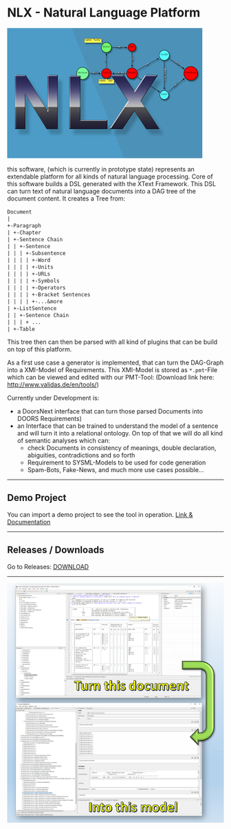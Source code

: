 # NLX - Natural Language Platform
![splash image](img/splash.jpg "splash image")

this software, (which is currently in prototype state) represents an extendable platform for all kinds of natural language processing. Core of this software builds a DSL generated with the XText Framework. This DSL can turn text of natural language documents into a DAG tree of the document content. It creates a Tree from:

```
Document
|
+-Paragraph
| +-Chapter
| +-Sentence Chain
| | +-Sentence
| | | +-Subsentence
| | | | +-Word
| | | | +-Units
| | | | +-URLs
| | | | +-Symbols
| | | | +-Operators
| | | | +-Bracket Sentences
| | | | +-...&more
| +-ListSentence
| | +-Sentence Chain
| | | + ...
| +-Table
```

This tree then can then be parsed with all kind of plugins that can be build on top of this platform.

As a first use case a generator is implemented, that can turn the DAG-Graph into a XMI-Model of Requirements. This XMI-Model is stored as `*.pmt`-File which can be viewed and edited with our PMT-Tool:  (Download link here: http://www.validas.de/en/tools/)

Currently under Development is: 
* a DoorsNext interface that can turn those parsed Documents into DOORS Requirements)
* an Interface that can be trained to understand the model of a sentence and will turn it into a relational ontology. On top of that we will do all kind of semantic analyses which can:
  * check Documents in consistency of meanings, double declaration, abiguities, contradictions and so forth
  * Requirement to SYSML-Models to be used for code generation
  * Spam-Bots, Fake-News, and much more use cases possible...
---
## Demo Project
You can import a demo project to see the tool in operation. [Link & Documentation](https://github.com/XIXUM/nlx/tree/master/resources/demo.project)

---
## Releases / Downloads

Go to Releases: [DOWNLOAD](https://github.com/XIXUM/nlx/releases)

---
![Poster](img/Preview.jpg "Poster Image")
